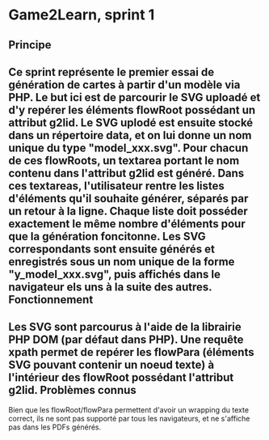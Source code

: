 Game2Learn, sprint 1
====================
Principe
--------
Ce sprint représente le premier essai de génération de cartes à partir d'un modèle via PHP. Le but ici est de parcourir le SVG uploadé et d'y repérer les éléments flowRoot possédant un attribut g2lid. Le SVG uplodé est ensuite stocké dans un répertoire data, et on lui donne un nom unique du type "model_xxx.svg".
Pour chacun de ces flowRoots, un textarea portant le nom contenu dans l'attribut g2lid est généré. Dans ces textareas, l'utilisateur rentre les listes d'éléments qu'il souhaite générer, séparés par un retour à la ligne. Chaque liste doit posséder exactement le même nombre d'éléments pour que la génération foncitonne. 
Les SVG correspondants sont ensuite générés et enregistrés sous un nom unique de la forme "y_model_xxx.svg", puis affichés dans le navigateur els uns à la suite des autres.
Fonctionnement
--------------
Les SVG sont parcourus à l'aide de la librairie PHP DOM (par défaut dans PHP). Une requête xpath permet de repérer les flowPara (éléments SVG pouvant contenir un noeud texte) à l'intérieur des flowRoot possédant l'attribut g2lid.
Problèmes connus
----------------
Bien que les flowRoot/flowPara permettent d'avoir un wrapping du texte correct, ils ne sont pas supporté par tous les navigateurs, et ne s'affiche pas dans les PDFs générés.
